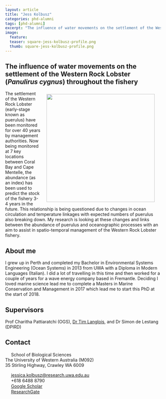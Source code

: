 ```yaml
---
layout: article
title: "Jess Kolbusz"
categories: phd-alumni
tags: [phd-alumni]
excerpt: "The influence of water movements on the settlement of the Western Rock Lobster (<i>Panulirus cygnus</i>) throughout the fishery"
image:
  feature: 
  teaser: square-jess-kolbusz-profile.png
  thumb: square-jess-kolbusz-profile.png
---
```


## The influence of water movements on the settlement of the Western Rock Lobster (<i>Panulirus cygnus</i>) throughout the fishery 
<img src='/images/square-jess-kolbusz-profile.png' align='right' width="350" hspace="20" vspace="10">
The settlement of the Western Rock Lobster (early-stage known as puerulus) have been monitored for over 40 years by management authorities. Now being monitored at 7 key locations between Coral Bay and Cape Mentelle, the abundance (as an index) has been used to predict the stock of the fishery 3-4 years in the future. This relationship is being questioned due to changes in ocean circulation and temperature linkages with expected numbers of puerulus also breaking down. My research is looking at these changes and links between the abundance of puerulus and oceanographic processes with an aim to assist in spatio-temporal management of the Western Rock Lobster fishery.

## About me
I grew up in Perth and completed my Bachelor in Environmental Systems Engineering (Ocean Systems) in 2013 from UWA with a Diploma in Modern Languages (Italian). I did a lot of travelling in this time and then worked for a couple of years for a wave energy company based in Fremantle. Deciding I loved marine science lead me to complete a Masters in Marine Conservation and Management in 2017 which lead me to start this PhD at the start of 2018.

## Supervisors
Prof Charitha Pattiaratchi (OGS), [Dr Tim Langlois](https://uwamegfisheries.github.io/researchers/tim-langlois/), and Dr Simon de Lestang (DPIRD)


## Contact
<img src='/images/icons/building-regular.svg' width="15px"> School of Biological Sciences<br>
The University of Western Australia (M092)<br>
35 Stirling Highway, Crawley WA 6009

<img src='/images/icons/envelope-regular.svg' width="15px"> <a href="mailto:jessica.kolbusz@research.uwa.edu.au">jessica.kolbusz@research.uwa.edu.au</a><br>
<img src='/images/icons/phone-solid.svg' width="15px"> +618 6488 8790<br>
<img src='/images/icons/google-brands.svg' width="15px"> <a href="https://scholar.google.com.au/citations?user=Vw3_A1YAAAAJ&hl=en">Google Scholar</a><br>
<img src='/images/icons/researchgate-brands.svg' width="15px"> <a href="https://www.researchgate.net/profile/Jessica_Kolbusz"> ResearchGate</a><br>
